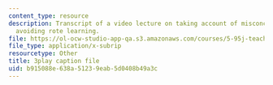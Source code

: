 ```yaml
---
content_type: resource
description: Transcript of a video lecture on taking account of misconceptions and
  avoiding rote learning.
file: https://ol-ocw-studio-app-qa.s3.amazonaws.com/courses/5-95j-teaching-college-level-science-and-engineering-spring-2009/b915088e638a51239eab5d0408b49a3c_etbY4_d3peg.vtt
file_type: application/x-subrip
resourcetype: Other
title: 3play caption file
uid: b915088e-638a-5123-9eab-5d0408b49a3c
---
```

